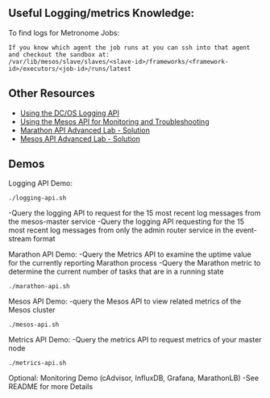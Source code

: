 ## Useful Logging/metrics Knowledge:

To find logs for Metronome Jobs:
```
If you know which agent the job runs at you can ssh into that agent and checkout the sandbox at:
/var/lib/mesos/slave/slaves/<slave-id>/frameworks/<framework-id>/executors/<job-id>/runs/latest
```

## Other Resources
- [Using the DC/OS Logging API](http://52.88.186.168/dcos-apis/logging_api.html)
- [Using the Mesos API for Monitoring and Troubleshooting](http://52.88.186.168/dcos-apis/mesos_api.html)
- [Marathon API Advanced Lab - Solution](http://52.88.186.168/dcos-apis/appendix.html#lab-3-marathon-api)
- [Mesos API Advanced Lab - Solution](http://52.88.186.168/dcos-apis/appendix.html#lab-7-mesos-api)

## Demos

Logging API Demo:
```
./logging-api.sh
```
-Query the logging API to request for the 15 most recent log messages from the mesos-master service
-Query the logging API requesting for the 15 most recent log messages from only the admin router service in the event-stream format


Marathon API Demo:
-Query the Metrics API to examine the uptime value for the currently reporting Marathon process
-Query the Marathon metric to determine the current number of tasks that are in a running state
```
./marathon-api.sh
```

Mesos API Demo:
-query the Mesos API to view related metrics of the Mesos cluster
```
./mesos-api.sh
```

Metrics API Demo:
-Query the metrics API to request metrics of your master node
```
./metrics-api.sh
```

Optional: Monitoring Demo (cAdvisor, InfluxDB, Grafana, MarathonLB)
-See README for more Details
